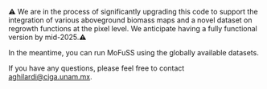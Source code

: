 ⚠️ We are in the process of significantly upgrading this code to support the integration of various aboveground biomass maps and a novel dataset on regrowth functions at the pixel level. We anticipate having a fully functional version by mid-2025.⚠️

In the meantime, you can run MoFuSS using the globally available datasets.

If you have any questions, please feel free to contact aghilardi@ciga.unam.mx.
